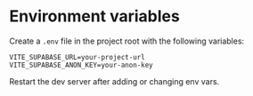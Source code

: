 # Environment variables

Create a `.env` file in the project root with the following variables:

```
VITE_SUPABASE_URL=your-project-url
VITE_SUPABASE_ANON_KEY=your-anon-key
```

Restart the dev server after adding or changing env vars.


